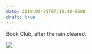 ```yaml
---
date: 2019-05-25T07:16:40-0600
draft: true
---
```




Book Club, after the rain cleared.

![](/images/2019/5d13c866a5.jpg)



